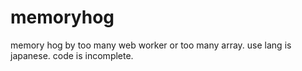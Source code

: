 # memoryhog
memory hog by too many web worker or too many array.
use lang is japanese.
code is incomplete.
